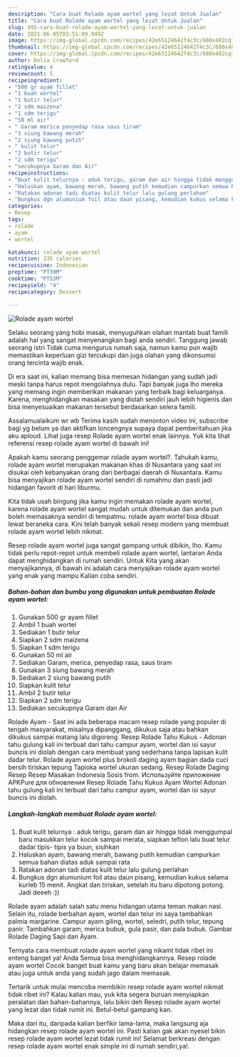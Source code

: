 ```yaml
---
description: "Cara buat Rolade ayam wortel yang lezat Untuk Jualan"
title: "Cara buat Rolade ayam wortel yang lezat Untuk Jualan"
slug: 495-cara-buat-rolade-ayam-wortel-yang-lezat-untuk-jualan
date: 2021-06-05T03:51:09.949Z
image: https://img-global.cpcdn.com/recipes/42e65124642f4c3c/680x482cq70/rolade-ayam-wortel-foto-resep-utama.jpg
thumbnail: https://img-global.cpcdn.com/recipes/42e65124642f4c3c/680x482cq70/rolade-ayam-wortel-foto-resep-utama.jpg
cover: https://img-global.cpcdn.com/recipes/42e65124642f4c3c/680x482cq70/rolade-ayam-wortel-foto-resep-utama.jpg
author: Delia Crawford
ratingvalue: 4
reviewcount: 5
recipeingredient:
- "500 gr ayam fillet"
- "1 buah wortel"
- "1 butir telur"
- "2 sdm maizena"
- "1 sdm terigu"
- "50 ml air"
- " Garam merica penyedap rasa saus tiram"
- "3 siung bawang merah"
- "2 siung bawang putih"
- " kulit telur"
- "2 butir telur"
- "2 sdm terigu"
- "secukupnya Garam dan Air"
recipeinstructions:
- "Buat kulit telurnya : aduk terigu, garam dan air hingga tidak menggumpal baru masukkan telur kocok sampai merata, siapkan teflon lalu buat telur dadar tipis- tipis ya buun, sisihkan"
- "Haluskan ayam, bawang merah, bawang putih kemudian campurkan semua bahan diatas aduk sampai rata"
- "Ratakan adonan tadi diatas kulit telur lalu gulung perlahan"
- "Bungkus dgn alumunium foil atau daun pisang, kemudian kukus selama kurleb 15 menit. Angkat dan tiriskan, setelah itu baru dipotong potong. Jadi deeeh :))"
categories:
- Resep
tags:
- rolade
- ayam
- wortel

katakunci: rolade ayam wortel 
nutrition: 235 calories
recipecuisine: Indonesian
preptime: "PT39M"
cooktime: "PT53M"
recipeyield: "4"
recipecategory: Dessert

---
```



![Rolade ayam wortel](https://img-global.cpcdn.com/recipes/42e65124642f4c3c/680x482cq70/rolade-ayam-wortel-foto-resep-utama.jpg)

Selaku seorang yang hobi masak, menyuguhkan olahan mantab buat famili adalah hal yang sangat menyenangkan bagi anda sendiri. Tanggung jawab seorang istri Tidak cuma mengurus rumah saja, namun kamu pun wajib memastikan keperluan gizi tercukupi dan juga olahan yang dikonsumsi orang tercinta wajib enak.

Di era  saat ini, kalian memang bisa memesan hidangan yang sudah jadi meski tanpa harus repot mengolahnya dulu. Tapi banyak juga lho mereka yang memang ingin memberikan makanan yang terbaik bagi keluarganya. Karena, menghidangkan masakan yang diolah sendiri jauh lebih higienis dan bisa menyesuaikan makanan tersebut berdasarkan selera famili. 

Assalamualaikum wr wb Terima kasih sudah menonton video ini, subscribe bagi yg belum ya dan aktifkan loncengnya supaya dapat pemberitahuan jika aku aploud. Lihat juga resep Rolade ayam wortel enak lainnya. Yuk kita lihat referensi resep rolade ayam wortel di bawah ini!

Apakah kamu seorang penggemar rolade ayam wortel?. Tahukah kamu, rolade ayam wortel merupakan makanan khas di Nusantara yang saat ini disukai oleh kebanyakan orang dari berbagai daerah di Nusantara. Kamu bisa menyajikan rolade ayam wortel sendiri di rumahmu dan pasti jadi hidangan favorit di hari liburmu.

Kita tidak usah bingung jika kamu ingin memakan rolade ayam wortel, karena rolade ayam wortel sangat mudah untuk ditemukan dan anda pun boleh memasaknya sendiri di tempatmu. rolade ayam wortel bisa dibuat lewat beraneka cara. Kini telah banyak sekali resep modern yang membuat rolade ayam wortel lebih nikmat.

Resep rolade ayam wortel juga sangat gampang untuk dibikin, lho. Kamu tidak perlu repot-repot untuk membeli rolade ayam wortel, lantaran Anda dapat menghidangkan di rumah sendiri. Untuk Kita yang akan menyajikannya, di bawah ini adalah cara menyajikan rolade ayam wortel yang enak yang mampu Kalian coba sendiri.

<!--inarticleads1-->

##### Bahan-bahan dan bumbu yang digunakan untuk pembuatan Rolade ayam wortel:

1. Gunakan 500 gr ayam fillet
1. Ambil 1 buah wortel
1. Sediakan 1 butir telur
1. Siapkan 2 sdm maizena
1. Siapkan 1 sdm terigu
1. Gunakan 50 ml air
1. Sediakan  Garam, merica, penyedap rasa, saus tiram
1. Gunakan 3 siung bawang merah
1. Sediakan 2 siung bawang putih
1. Siapkan  kulit telur
1. Ambil 2 butir telur
1. Siapkan 2 sdm terigu
1. Sediakan secukupnya Garam dan Air


Rolade Ayam - Saat ini ada beberapa macam resep rolade yang populer di tengah masyarakat, misalnya dipanggang, dikukus saja atau bahkan dikukus sampai matang lalu digoreng. Resep Rolade Tahu Kukus - Adonan tahu gulung kali ini terbuat dari tahu campur ayam, wortel dan isi sayur buncis ini diolah dengan cara membuat yang sederhana tanpa lapisan kulit dadar telur. Rolade ayam wortel plus brokoli daging ayam bagian dada cuci bersih tiriskan tepung Tapioka wortel ukuran sedang. Resep Rolade Daging Resep Resep Masakan Indonesia Sosis from. Используйте приложение APKPure для обновления Resep Rolade Tahu Kukus Ayam Wortel Adonan tahu gulung kali ini terbuat dari tahu campur ayam, wortel dan isi sayur buncis ini diolah. 

<!--inarticleads2-->

##### Langkah-langkah membuat Rolade ayam wortel:

1. Buat kulit telurnya : aduk terigu, garam dan air hingga tidak menggumpal baru masukkan telur kocok sampai merata, siapkan teflon lalu buat telur dadar tipis- tipis ya buun, sisihkan
1. Haluskan ayam, bawang merah, bawang putih kemudian campurkan semua bahan diatas aduk sampai rata
1. Ratakan adonan tadi diatas kulit telur lalu gulung perlahan
1. Bungkus dgn alumunium foil atau daun pisang, kemudian kukus selama kurleb 15 menit. Angkat dan tiriskan, setelah itu baru dipotong potong. Jadi deeeh :))


Rolade ayam adalah salah satu menu hidangan utama teman makan nasi. Selain itu, rolade berbahan ayam, wortel dan telur ini saya tambahkan palmia margarine. Campur ayam giling, wortel, seledri, putih telur, tepung panir. Tambahkan garam, merica bubuk, gula pasir, dan pala bubuk. Gambar Rolade Daging Sapi dan Ayam. 

Ternyata cara membuat rolade ayam wortel yang nikamt tidak ribet ini enteng banget ya! Anda Semua bisa menghidangkannya. Resep rolade ayam wortel Cocok banget buat kamu yang baru akan belajar memasak atau juga untuk anda yang sudah jago dalam memasak.

Tertarik untuk mulai mencoba membikin resep rolade ayam wortel nikmat tidak ribet ini? Kalau kalian mau, yuk kita segera buruan menyiapkan peralatan dan bahan-bahannya, lalu bikin deh Resep rolade ayam wortel yang lezat dan tidak rumit ini. Betul-betul gampang kan. 

Maka dari itu, daripada kalian berfikir lama-lama, maka langsung aja hidangkan resep rolade ayam wortel ini. Pasti kalian gak akan nyesel bikin resep rolade ayam wortel lezat tidak rumit ini! Selamat berkreasi dengan resep rolade ayam wortel enak simple ini di rumah sendiri,ya!.

